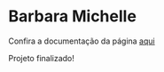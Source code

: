<h1>Barbara Michelle</h1>

Confira a documentação da página <a href="https://clear-cadet-cae.notion.site/Barbara-Michelle-483d3d9f6fdc46bab6f44430e778e52a" target="_blank">aqui</a>
<p>Projeto finalizado!</p>
